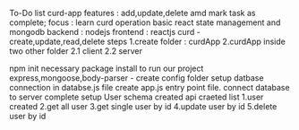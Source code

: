 To-Do list curd-app
features : add,update,delete amd mark task as complete;
focus : learn curd operation basic react state management and mongodb
backend : nodejs
frontend : reactjs
curd -create,update,read,delete
steps
1.create folder : curdApp 2.curdApp inside two other folder 2.1 client 2.2 server

npm init
necessary package install to run our project
express,mongoose,body-parser - create config folder
setup datbase connection in databse.js file
create app.js entry point file.
connect database to server
complete setup
User schema created
api craeted list
1.user created
2.get all user
3.get single user by id
4.update user by id
5.delete user by id

